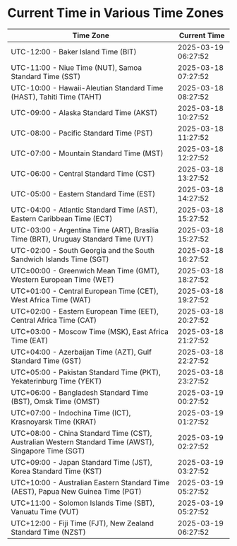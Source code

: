 # Current Time in Various Time Zones

| Time Zone | Current Time |
|-----------|--------------|
| UTC-12:00 - Baker Island Time (BIT) | 2025-03-19 06:27:52 |
| UTC-11:00 - Niue Time (NUT), Samoa Standard Time (SST) | 2025-03-18 07:27:52 |
| UTC-10:00 - Hawaii-Aleutian Standard Time (HAST), Tahiti Time (TAHT) | 2025-03-18 08:27:52 |
| UTC-09:00 - Alaska Standard Time (AKST) | 2025-03-18 10:27:52 |
| UTC-08:00 - Pacific Standard Time (PST) | 2025-03-18 11:27:52 |
| UTC-07:00 - Mountain Standard Time (MST) | 2025-03-18 12:27:52 |
| UTC-06:00 - Central Standard Time (CST) | 2025-03-18 13:27:52 |
| UTC-05:00 - Eastern Standard Time (EST) | 2025-03-18 14:27:52 |
| UTC-04:00 - Atlantic Standard Time (AST), Eastern Caribbean Time (ECT) | 2025-03-18 15:27:52 |
| UTC-03:00 - Argentina Time (ART), Brasília Time (BRT), Uruguay Standard Time (UYT) | 2025-03-18 15:27:52 |
| UTC-02:00 - South Georgia and the South Sandwich Islands Time (SGT) | 2025-03-18 16:27:52 |
| UTC±00:00 - Greenwich Mean Time (GMT), Western European Time (WET) | 2025-03-18 18:27:52 |
| UTC+01:00 - Central European Time (CET), West Africa Time (WAT) | 2025-03-18 19:27:52 |
| UTC+02:00 - Eastern European Time (EET), Central Africa Time (CAT) | 2025-03-18 20:27:52 |
| UTC+03:00 - Moscow Time (MSK), East Africa Time (EAT) | 2025-03-18 21:27:52 |
| UTC+04:00 - Azerbaijan Time (AZT), Gulf Standard Time (GST) | 2025-03-18 22:27:52 |
| UTC+05:00 - Pakistan Standard Time (PKT), Yekaterinburg Time (YEKT) | 2025-03-18 23:27:52 |
| UTC+06:00 - Bangladesh Standard Time (BST), Omsk Time (OMST) | 2025-03-19 00:27:52 |
| UTC+07:00 - Indochina Time (ICT), Krasnoyarsk Time (KRAT) | 2025-03-19 01:27:52 |
| UTC+08:00 - China Standard Time (CST), Australian Western Standard Time (AWST), Singapore Time (SGT) | 2025-03-19 02:27:52 |
| UTC+09:00 - Japan Standard Time (JST), Korea Standard Time (KST) | 2025-03-19 03:27:52 |
| UTC+10:00 - Australian Eastern Standard Time (AEST), Papua New Guinea Time (PGT) | 2025-03-19 05:27:52 |
| UTC+11:00 - Solomon Islands Time (SBT), Vanuatu Time (VUT) | 2025-03-19 05:27:52 |
| UTC+12:00 - Fiji Time (FJT), New Zealand Standard Time (NZST) | 2025-03-19 06:27:52 |
